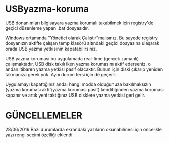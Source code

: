 # USByazma-koruma
USB donanımları bilgisayara yazma korumalı takabilmek için registry'de geçici düzenleme yapan .bat dosyasıdır.

Windows ortamında "Yönetici olarak Çalıştır"malısınız. Bu sayede registry dosyanızın aktifte çalışan temp klasörü altındaki geçici 
dosyasına ulaşarak orada USB yazma yetkisinin kapatabilirsiniz. 

USB yazma koruması bu uygulamada real-time (gerçek zamanlı) çalışmaktadır. USB disk takılı iken yazma korumasını aktif ederseniz,
o andan itibaren yazma yetkisi pasif olacaktır. Bunun için diski çıkarıp yeniden takmanıza gerek yok. Aynı durum tersi için de geçerli.

Uygulamayı kapattığınız anda; hangi modda olduğunuza bakılmaksızın (yazma koruması aktif/yazma koruması pasif) kendiliğinden 
yazma koruması kapanır ve artık yeni taktığınız USB disklere yazma yetkisi geri gelir.


GÜNCELLEMELER
=============
28/06/2016
Bazı durumlarda ekrandaki yazıların okunabilmesi için öncelikle yazı rengi seçimi özelliği eklendi.
